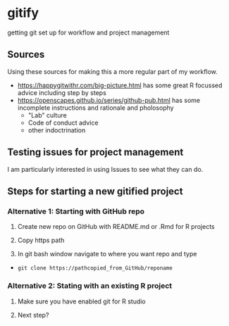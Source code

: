 # gitify
getting git set up for workflow and project management

## Sources 

Using these sources for making this a more regular part of my workflow.

* https://happygitwithr.com/big-picture.html has some great R focussed advice including step by steps
* https://openscapes.github.io/series/github-pub.html has some incomplete instructions and rationale and pholosophy
    * "Lab" culture
    * Code of conduct advice
    * other indoctrination
    
## Testing issues for project management
      
I am particularly interested in using Issues to see what they can do.

## Steps for starting a new gitified project

### Alternative 1:  Starting with GitHub repo

1. Create new repo on GitHub with README.md or .Rmd for R projects

2. Copy https path

3. In git bash window navigate to where you want repo and type 

* `git clone https://pathcopied_from_GitHub/reponame`

### Alternative 2:  Stating with an existing R project

1. Make sure you have enabled git for R studio

2. Next step?


